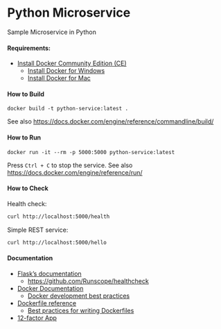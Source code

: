 # Python Microservice

Sample Microservice in Python

#### Requirements:

* [Install Docker Community Edition (CE)](https://docs.docker.com/install/)
  - [Install Docker for Windows](https://docs.docker.com/docker-for-windows/install/)
  - [Install Docker for Mac](https://docs.docker.com/docker-for-mac/install/)

#### How to Build

```
docker build -t python-service:latest .
```
See also <https://docs.docker.com/engine/reference/commandline/build/>


#### How to Run

```
docker run -it --rm -p 5000:5000 python-service:latest
```
Press `Ctrl + C` to stop the service. See also <https://docs.docker.com/engine/reference/run/>

#### How to Check

Health check:

```bash
curl http://localhost:5000/health
```

Simple REST service:

```bash
curl http://localhost:5000/hello
```


#### Documentation

* [Flask’s documentation](http://flask.pocoo.org/docs/1.0/)
  - <https://github.com/Runscope/healthcheck>
* [Docker Documentation](https://docs.docker.com/)
  - [Docker development best practices](https://docs.docker.com/develop/dev-best-practices/)
* [Dockerfile reference](https://docs.docker.com/engine/reference/builder/)
  - [Best practices for writing Dockerfiles](https://docs.docker.com/develop/develop-images/dockerfile_best-practices/)
* [12-factor App](https://12factor.net/)